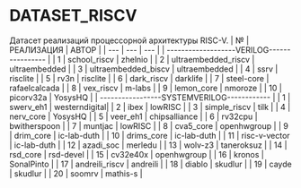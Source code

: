 # DATASET_RISCV
Датасет реализаций процессорной архитектуры RISC-V.
	| №	  | РЕАЛИЗАЦИЯ	         | АВТОР	       | 
	| --- | --- | --- |
	| -------------------VERILOG---------------- |
	| 1	  | school_riscv	       | zhelnio       |
	| 2	  | ultraembedded_riscv	 | ultraembedded | 
	| 3	  | ultraembedded_biscv	 | ultraembedded |
	| 4	  | ssrv	               | risclite      |
	| 5	  | rv3n	               | risclite      |
	| 6	  | dark_riscv	         | darklife      |
	| 7	  | steel-core	         | rafaelcalcada |
	| 8	  | vex_riscv	           | m-labs        |
	| 9	  | lemon_core	         | nmoroze       |
	| 10	| picorv32a	           | YosysHQ       |
 	 | -----------------SYSTEMVERILOG------------ |
	| 1		| swerv_eh1	           | westerndigital|
	| 2		| ibex	               | lowRISC       |
	| 3		| simple_riscv	       | tilk          |
	| 4		| nerv_core	           | YosysHQ       |
	| 5		| veer_eh1	           | chipsalliance |
	| 6		| rv32cpu	             | bwitherspoon  |
	| 7		| muntjac	             | lowRISC       |
	| 8		| cva5_core	           | openhwgroup   |
	| 9		| drim_core	           | ic-lab-duth   |
	| 10	|	drims_core	         | ic-lab-duth   |
	| 11	|	risc-v-vector	       | ic-lab-duth   |
	| 12	|	azadi_soc	           | merledu       |
	| 13	|	wolv-z3	             | taneroksuz    |
	| 14	|	rsd_core	           | rsd-devel     |
	| 15	|	cv32e40x	           | openhwgroup   |
	| 16	|	kronos	             | SonalPinto    |
	| 17	|	andreili_riscv	     | andreili      |
	| 18	|	diablo	             | skudlur       | 
	| 19	|	cayde	               | skudlur       | 
	| 20	|	soomrv	             | mathis-s      |
